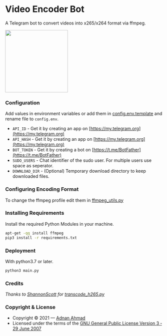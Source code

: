 # Video Encoder Bot
A Telegram bot to convert videos into x265/x264 format via ffmpeg.

<p><a href="https://heroku.com/deploy"> <img src="https://img.shields.io/badge/Deploy%20To%20Heroku-blueviolet?style=for-the-badge&logo=heroku" width="200""/></a></p>


### Configuration
Add values in environment variables or add them in [config.env.template](./config.env.template) and rename file to `config.env`.
- `API_ID` - Get it by creating an app on [https://my.telegram.org](https://my.telegram.org)
- `API_HASH` - Get it by creating an app on [https://my.telegram.org](https://my.telegram.org)
- `BOT_TOKEN` - Get it by creating a bot on [https://t.me/BotFather](https://t.me/BotFather)
- `SUDO_USERS` - Chat identifier of the sudo user. For multiple users use space as seperator.
- `DOWNLOAD_DIR` - (Optional) Temporary download directory to keep downloaded files.

### Configuring Encoding Format
To change the ffmpeg profile edit them in [ffmpeg_utils.py](/bot/helper/ffmpeg_utils.py)

### Installing Requirements
Install the required Python Modules in your machine.
```sh
apt-get -qq install ffmpeg
pip3 install -r requirements.txt
```
### Deployment
With python3.7 or later.
```sh
python3 main.py
```

### Credits
*Thanks to [ShannonScott](https://gist.github.com/ShannonScott) for [transcode_h265.py](https://gist.github.com/ShannonScott/6d807fc59bfa0356eee64fad66f9d9a8)*

### Copyright & License
- Copyright &copy; 2021 &mdash; [Adnan Ahmad](https://github.com/viperadnan-git)
- Licensed under the terms of the [GNU General Public License Version 3 &dash; 29 June 2007](./LICENSE)
